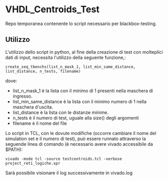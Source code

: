 # VHDL_Centroids_Test
Repo temporanea contenente lo script necessario per blackbox-testing.
## Utilizzo
L'utilizzo dello script in python, al fine della creazione di test con molteplici dati di input, necessita l'utilizzo della seguente funzione,:
```
create_seq_tbenchs(list_n_mask_1, list_min_same_distance, list_distance, n_tests, filename)
 ```
 dove: 
 
 - list_n_mask_1 è la lista con il minimo di 1 presenti nella maschera di ingresso.
 - list_min_same_distance è la lista con il minimo numero di 1 nella maschera d'uscita.
 - list_distance è la lista con le distanze minime.
 - n_tests è il numero di test, uguale alla size() degli argomenti
 - filename è il nome del file

Lo script in TCL, con le dovute modifiche (occorre cambiare il nome del simulation set e il numero di test), può essere runnato attraverso la seguende linea di comando (è necessario avere vivado accessibile da $PATH):
```
vivado -mode tcl -source testcentroids.tcl -verbose project_reti_logiche.xpr
```
Sarà possibile visionare il log successivamente in vivado.log
